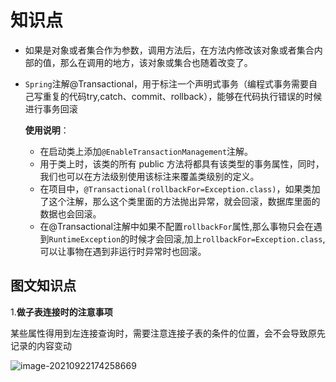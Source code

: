 # 知识点

- 如果是对象或者集合作为参数，调用方法后，在方法内修改该对象或者集合内部的值，那么在调用的地方，该对象或集合也随着改变了。

- `Spring`注解@Transactional，用于标注一个声明式事务（编程式事务需要自己写重复的代码try,catch、commit、rollback），能够在代码执行错误的时候进行事务回滚

  **使用说明**：

  - 在启动类上添加`@EnableTransactionManagement`注解。
  - 用于类上时，该类的所有 public 方法将都具有该类型的事务属性，同时，我们也可以在方法级别使用该标注来覆盖类级别的定义。
  - 在项目中，`@Transactional(rollbackFor=Exception.class)`，如果类加了这个注解，那么这个类里面的方法抛出异常，就会回滚，数据库里面的数据也会回滚。
  - 在@Transactional注解中如果不配置`rollbackFor`属性,那么事物只会在遇到`RuntimeException`的时候才会回滚,加上`rollbackFor=Exception.class`,可以让事物在遇到非运行时异常时也回滚。

## 图文知识点

1.**做子表连接时的注意事项**

某些属性得用到左连接查询时，需要注意连接子表的条件的位置，会不会导致原先记录的内容变动

![image-20210922174258669](C:\Users\luoj\AppData\Roaming\Typora\typora-user-images\image-20210922174258669.png)

